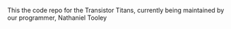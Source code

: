 This the code repo for the Transistor Titans, currently being maintained by our programmer, Nathaniel Tooley
